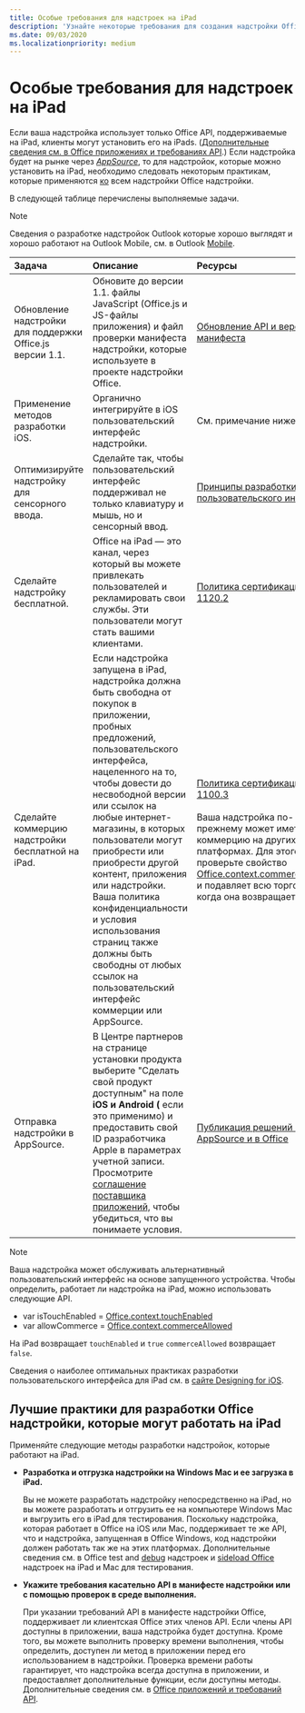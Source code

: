 ```yaml
---
title: Особые требования для надстроек на iPad
description: 'Узнайте некоторые требования для создания надстройки Office, которая работает на iPad.'
ms.date: 09/03/2020
ms.localizationpriority: medium
---
```



# <a name="special-requirements-for-add-ins-on-the-ipad"></a>Особые требования для надстроек на iPad

Если ваша надстройка использует только Office API, поддерживаемые на iPad, клиенты могут установить его на iPads. ([Дополнительные сведения см. в Office приложениях и требованиях API](specify-office-hosts-and-api-requirements.md).) Если надстройка будет на рынке через *[AppSource](https://appsource.microsoft.com)*, то для надстройок, которые можно установить на iPad, необходимо следовать некоторым практикам, которые применяются [ко](../concepts/add-in-development-best-practices.md) всем надстройки Office надстройки.

В следующей таблице перечислены выполняемые задачи.

> [!NOTE]
> Сведения о разработке надстройок Outlook которые хорошо выглядят и хорошо работают на Outlook Mobile, см. в Outlook [Mobile](../outlook/outlook-mobile-addins.md).

|Задача|Описание|Ресурсы|
|:-----|:-----|:-----|
|Обновление надстройки для поддержки Office.js версии 1.1.|Обновите до версии 1.1. файлы JavaScript (Office.js и JS-файлы приложения) и файл проверки манифеста надстройки, которые используете в проекте надстройки Office.|[Обновление API и версии манифеста](update-your-javascript-api-for-office-and-manifest-schema-version.md)|
|Применение методов разработки iOS.|Органично интегрируйте в iOS пользовательский интерфейс надстройки.| См. примечание ниже. |
|Оптимизируйте надстройку для сенсорного ввода.|Сделайте так, чтобы пользовательский интерфейс поддерживал не только клавиатуру и мышь, но и сенсорный ввод.|[Принципы разработки пользовательского интерфейса](../concepts/add-in-development-best-practices.md#apply-ux-design-principles)|
|Сделайте надстройку бесплатной.|Office на iPad — это канал, через который вы можете привлекать пользователей и рекламировать свои службы. Эти пользователи могут стать вашими клиентами.|[Политика сертификации 1120.2](/legal/marketplace/certification-policies#11202-acquisition-pricing-and-terms)|
|Сделайте коммерцию надстройки бесплатной на iPad.|Если надстройка запущена в iPad, надстройка должна быть свободна от покупок в приложении, пробных предложений, пользовательского интерфейса, нацеленного на то, чтобы довести до несвободной версии или ссылок на любые интернет-магазины, в которых пользователи могут приобрести или приобрести другой контент, приложения или надстройки. Ваша политика конфиденциальности и условия использования страниц также должны быть свободны от любых ссылок на пользовательский интерфейс коммерции или AppSource.|[Политика сертификации 1100.3](/legal/marketplace/certification-policies#11003-selling-additional-features)<br><br>Ваша надстройка по-прежнему может иметь коммерцию на других платформах. Для этого проверьте свойство [Office.context.commerceAllowed](/javascript/api/office/office.context#office-office-context-commerceallowed-member) и подавляет всю торговлю, когда она возвращается`false`.|
|Отправка надстройки в AppSource.|В Центре партнеров на странице  установки продукта выберите "Сделать свой продукт доступным" на поле **iOS и Android (** если это применимо) и предоставить свой ID разработчика Apple в параметрах учетной записи. Просмотрите [соглашение поставщика приложений,](https://go.microsoft.com/fwlink/?linkid=715691) чтобы убедиться, что вы понимаете условия.|[Публикация решений в AppSource и в Office](/office/dev/store/submit-to-appsource-via-partner-center)|

> [!NOTE]
> Ваша надстройка может обслуживать альтернативный пользовательский интерфейс на основе запущенного устройства. Чтобы определить, работает ли надстройка на iPad, можно использовать следующие API.
>
> - var isTouchEnabled = [Office.context.touchEnabled](/javascript/api/office/office.context#office-office-context-touchenabled-member)
> - var allowCommerce = [Office.context.commerceAllowed](/javascript/api/office/office.context#office-office-context-commerceallowed-member)
>
> На iPad возвращает `touchEnabled` и `true` `commerceAllowed` возвращает `false`.
>
> Сведения о наиболее оптимальных практиках разработки пользовательского интерфейса для iPad см. в [сайте Designing for iOS](https://developer.apple.com/library/ios/documentation/UserExperience/Conceptual/MobileHIG/).

## <a name="best-practices-for-developing-office-add-ins-that-can-run-on-ipad"></a>Лучшие практики для разработки Office надстройки, которые могут работать на iPad

Применяйте следующие методы разработки надстройок, которые работают на iPad.

-  **Разработка и отгрузка надстройки на Windows Mac и ее загрузка в iPad.**

    Вы не можете разработать надстройку непосредственно на iPad, но вы можете разработать и отгрузить ее на компьютере Windows Mac и выгрузить его в iPad для тестирования. Поскольку надстройка, которая работает в Office на iOS или Mac, поддерживает те же API, что и надстройка, запущенная в Office Windows, код надстройки должен работать так же на этих платформах. Дополнительные сведения см. в Office test and [debug](../testing/test-debug-office-add-ins.md) надстроек и [sideload Office](../testing/sideload-an-office-add-in-on-ipad-and-mac.md) надстроек на iPad и Mac для тестирования.

-  **Укажите требования касательно API в манифесте надстройки или с помощью проверок в среде выполнения.**

    При указании требований API в манифесте надстройки Office, поддерживает ли клиентская Office этих членов API. Если члены API доступны в приложении, ваша надстройка будет доступна. Кроме того, вы можете выполнить проверку времени выполнения, чтобы определить, доступен ли метод в приложении перед его использованием в надстройки. Проверка времени работы гарантирует, что надстройка всегда доступна в приложении, и предоставляет дополнительные функции, если доступны методы. Дополнительные сведения см. в [Office приложений и требований API](specify-office-hosts-and-api-requirements.md).

